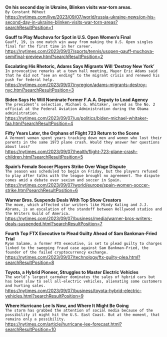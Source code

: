 **On his second day in Ukraine, Blinken visits war-torn areas.**\
`By Constant Méheut`\
https://nytimes.com/live/2023/09/07/world/russia-ukraine-news/on-his-second-day-in-ukraine-blinken-visits-war-torn-areas?searchResultPosition=1

**Gauff to Play Muchova for Spot in U.S. Open Women’s Final**\
`Gauff, 19, is one match win away from making the U.S. Open singles final for the first time in her career.`\
https://nytimes.com/2023/09/07/sports/tennis/usopen-gauff-muchova-semifinal-preview.html?searchResultPosition=2

**Escalating His Rhetoric, Adams Says Migrants Will ‘Destroy New York’**\
`In provocative remarks at a town hall meeting, Mayor Eric Adams said that he did not “see an ending” to the migrant crisis and renewed his push for federal help.`\
https://nytimes.com/2023/09/07/nyregion/adams-migrants-destroy-nyc.html?searchResultPosition=3

**Biden Says He Will Nominate Former F.A.A. Deputy to Lead Agency**\
`The president’s selection, Michael G. Whitaker, served as the No. 2 official at the Federal Aviation Administration during the Obama administration.`\
https://nytimes.com/2023/09/07/us/politics/biden-michael-whitaker-faa.html?searchResultPosition=4

**Fifty Years Later, the Orphans of Flight 723 Return to the Scene**\
`A Vermont woman spent years tracking down men and women who lost their parents in the same 1973 plane crash. Would they answer her questions about loss?`\
https://nytimes.com/2023/09/07/health/flight-723-plane-crash-children.html?searchResultPosition=5

**Spain’s Female Soccer Players Strike Over Wage Dispute**\
`The season was scheduled to begin on Friday, but the players refused to play after talks with the league brought no agreement. The dispute comes amid a debate over sexism and soccer in Spain.`\
https://nytimes.com/2023/09/07/world/europe/spain-women-soccer-strike.html?searchResultPosition=6

**Warner Bros. Suspends Deals With Top Show Creators**\
`The move, which affected star writers like Mindy Kaling and J.J. Abrams, is an escalation of the standoff between Hollywood studios and the Writers Guild of America.`\
https://nytimes.com/2023/09/07/business/media/warner-bros-writers-deals-suspended.html?searchResultPosition=7

**Fourth Top FTX Executive to Plead Guilty Ahead of Sam Bankman-Fried Trial**\
`Ryan Salame, a former FTX executive, is set to plead guilty to charges linked to the sweeping fraud case against Sam Bankman-Fried, the founder of the failed cryptocurrency exchange.`\
https://nytimes.com/2023/09/07/technology/ftx-guilty-plea.html?searchResultPosition=8

**Toyota, a Hybrid Pioneer, Struggles to Master Electric Vehicles**\
`The world’s largest carmaker dominates the sales of hybrid cars but has been slow to sell all-electric vehicles, alienating some customers and hurting sales.`\
https://nytimes.com/2023/09/07/business/toyota-hybrid-electric-vehicles.html?searchResultPosition=9

**Where Hurricane Lee Is Now, and Where It Might Be Going**\
`The storm has grabbed the attention of social media because of the possibility it might hit the U.S. East Coast. But at the moment, that remains only a possibility.`\
https://nytimes.com/article/hurricane-lee-forecast.html?searchResultPosition=10

